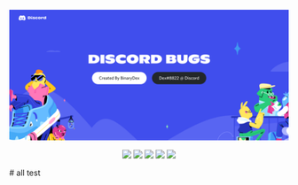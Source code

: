 ![Discord Bugs Banner](Images/DiscordBugsBanner.png)
<p align="center">
  <img src="https://img.shields.io/github/issues/BinaryDex/DiscordBugs?label=Issues&logo=github&style=flat">
  <img src="https://img.shields.io/github/issues-pr/BinaryDex/DiscordBugs?label=Pull%20Requests&logo=github&style=flat">
  <img src="https://img.shields.io/github/forks/BinaryDex/DiscordBugs?label=Forks&logo=github&style=flat">
  <img src="https://img.shields.io/github/stars/BinaryDex/DiscordBugs?color=yellow&label=Stars&logo=github&style=flat">
  <img src="https://img.shields.io/github/repo-size/BinaryDex/DiscordBugs?label=Size&logo=github&style=flat">
</p>
# all
test
